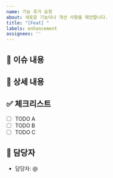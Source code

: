 ```yaml
---
name: 기능 추가 요청
about: 새로운 기능이나 개선 사항을 제안합니다.
title: "[Feat] "
labels: enhancement
assignees: ''
---
```


## 📄 이슈 내용
<!-- 기능에 대한 요약 설명을 작성해 주세요. -->

## 📝 상세 내용
<!-- 기능 추가와 관련된 상세 내용을 작성해 주세요. -->

## ✅ 체크리스트
<!-- 기능 추가와 관련된 체크리스트를 작성해주세요. -->
- [ ] TODO A
- [ ] TODO B
- [ ] TODO C

## 👥 담당자
<!-- 이 작업을 맡을 사람(또는 팀)을 명시해주세요. -->
- 담당자: @
